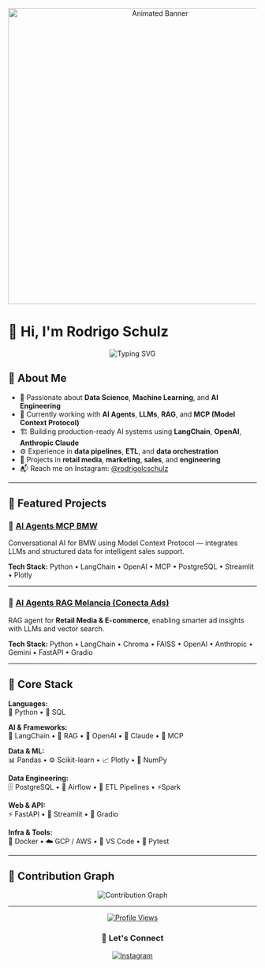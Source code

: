 <div align="center">
  <img src="https://user-images.githubusercontent.com/74038190/213911110-aedbef38-a29f-4b6b-a65c-11608b4f75a5.gif" width="600" alt="Animated Banner"/>
</div>

# 👋 Hi, I'm Rodrigo Schulz

<div align="center">
  
  ![Typing SVG](https://readme-typing-svg.herokuapp.com?font=Fira+Code&weight=500&size=24&pause=1000&color=36BCF7&center=true&vCenter=true&width=600&lines=AI+Data+Engineer)
  
</div>

## 🚀 About Me

- 🧠 Passionate about **Data Science**, **Machine Learning**, and **AI Engineering**
- 🤖 Currently working with **AI Agents**, **LLMs**, **RAG**, and **MCP (Model Context Protocol)**
- 🏗️ Building production-ready AI systems using **LangChain**, **OpenAI**, **Anthropic Claude**
- ⚙️ Experience in **data pipelines**, **ETL**, and **data orchestration**
- 💼 Projects in **retail media**, **marketing**, **sales**, and **engineering**
- 📬 Reach me on Instagram: [@rodrigolcschulz](https://instagram.com/rodrigolcschulz)

---

## 🤖 Featured Projects

### 🚗 [AI Agents MCP BMW](https://github.com/rodrigolcschulz/ai_agents_mcp_bmw)
Conversational AI for BMW using Model Context Protocol — integrates LLMs and structured data for intelligent sales support.

**Tech Stack:** Python • LangChain • OpenAI • MCP • PostgreSQL • Streamlit • Plotly

---

### 🍉 [AI Agents RAG Melancia (Conecta Ads)](https://github.com/rodrigolcschulz/ai_agents_rag_melancia)
RAG agent for **Retail Media & E-commerce**, enabling smarter ad insights with LLMs and vector search.

**Tech Stack:** Python • LangChain • Chroma • FAISS • OpenAI • Anthropic • Gemini • FastAPI • Gradio

---

## 🧠 Core Stack

<div align="left">

**Languages:**  
🐍 Python • 🧾 SQL  

**AI & Frameworks:**  
🧩 LangChain • 🧠 RAG • 💬 OpenAI • 🤖 Claude • 🔗 MCP  

**Data & ML:**  
📊 Pandas • ⚙️ Scikit-learn • 📈 Plotly • 🧮 NumPy  

**Data Engineering:**  
🗄️ PostgreSQL • 🔄 Airflow • 🔧 ETL Pipelines • ⚡Spark

**Web & API:**  
⚡ FastAPI • 🎨 Streamlit • 🧰 Gradio  

**Infra & Tools:**  
🐳 Docker • ☁️ GCP / AWS • 🧱 VS Code • 🧪 Pytest  

</div>

---

## 🐍 Contribution Graph

<div align="center">
  <img src="https://github-readme-activity-graph.vercel.app/graph?username=rodrigolcschulz&theme=tokyo-night" alt="Contribution Graph"/>
</div>

---

<div align="center">
  
  [![Profile Views](https://komarev.com/ghpvc/?username=rodrigolcschulz&color=blue&style=flat)](https://github.com/rodrigolcschulz)
  
  ### 💬 Let's Connect
  
  [![Instagram](https://img.shields.io/badge/Instagram-E4405F?style=for-the-badge&logo=instagram&logoColor=white)](https://instagram.com/rodrigolcschulz)
  
</div>
